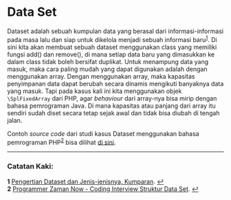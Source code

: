 # Data Set

Dataset adalah sebuah kumpulan data yang berasal dari informasi-informasi pada masa lalu dan siap untuk dikelola menjadi sebuah informasi baru<sup id="pg1">[1](#fn1)</sup>. Di sini kita akan membuat sebuah dataset menggunakan class yang memiliki fungsi add() dan remove(), di mana setiap data baru yang dimasukkan ke dalam class tidak boleh bersifat duplikat. Untuk menampung data yang masuk, maka cara paling mudah yang dapat digunakan adalah dengan menggunakan array. Dengan menggunakan array, maka kapasitas penyimpanan data dapat berubah secara dinamis mengikuti banyaknya data yang masuk. Tapi pada kasus kali ini kita menggunakan objek `\SplFixedArray` dari PHP, agar *behaviour* dari array-nya bisa mirip dengan bahasa pemrograman Java. Di mana kapasitas atau panjang dari array itu sendiri sudah diset secara tetap sejak awal dan tidak bisa diubah di tengah jalan.

Contoh *source code* dari studi kasus Dataset menggunakan bahasa pemrograman PHP<sup id="pg2">[2](#fn2)</sup> bisa dilihat [di sini](DataSet.php).

---
### Catatan Kaki:

<strong id="fn1">1</strong> [Pengertian Dataset dan Jenis-jenisnya, Kumparan](https://kumparan.com/kabar-harian/pengertian-dataset-dan-jenis-jenisnya-1wtM6xNlkpQ/2). [↩](#pg1)
<br>
<strong id="fn2">2</strong> [Programmer Zaman Now - Coding Interview Struktur Data Set](https://www.youtube.com/watch?v=OWm1vSHrC_A). [↩](#pg2)
<br>
